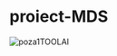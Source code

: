 # proiect-MDS
![poza1TOOLAI](https://github.com/RaresDDB/proiect-MDS/assets/69033915/0a9ef26f-45f9-45f0-abf5-acbf69c308fb)
